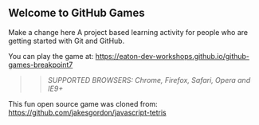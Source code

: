 ## Welcome to GitHub Games


Make a change here
A project based learning activity for people who are getting started with Git and GitHub.

You can play the game at:  https://eaton-dev-workshops.github.io/github-games-breakpoint7

>> _*SUPPORTED BROWSERS*: Chrome, Firefox, Safari, Opera and IE9+_

This fun open source game was cloned from: https://github.com/jakesgordon/javascript-tetris
